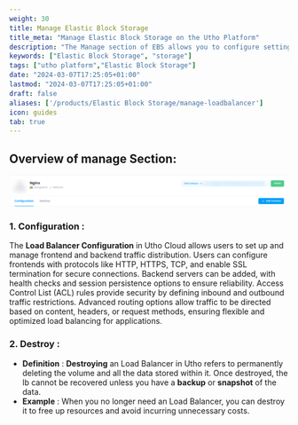 ```yaml
---
weight: 30
title: Manage Elastic Block Storage
title_meta: "Manage Elastic Block Storage on the Utho Platform"
description: "The Manage section of EBS allows you to configure settings, resize volumes, attach or detach them from instances, and destroy volumes when no longer needed."
keywords: ["Elastic Block Storage", "storage"]
tags: ["utho platform","Elastic Block Storage"]
date: "2024-03-07T17:25:05+01:00"
lastmod: "2024-03-07T17:25:05+01:00"
draft: false 
aliases: ['/products/Elastic Block Storage/manage-loadbalancer']
icon: guides
tab: true
---
```

## Overview of manage Section:

![1743678183724](image/index/1743678183724.png)

### 1. Configuration :

The **Load Balancer Configuration** in Utho Cloud allows users to set up and manage frontend and backend traffic distribution. Users can configure frontends with protocols like HTTP, HTTPS, TCP,  and enable SSL termination for secure connections. Backend servers can be added, with health checks and session persistence options to ensure reliability. Access Control List (ACL) rules provide security by defining inbound and outbound traffic restrictions. Advanced routing options allow traffic to be directed based on content, headers, or request methods, ensuring flexible and optimized load balancing for applications.

### 2. **Destroy** :

* **Definition** : **Destroying** an Load Balancer in Utho refers to permanently deleting the volume and all the data stored within it. Once destroyed, the lb cannot be recovered unless you have a **backup** or **snapshot** of the data.
* **Example** : When you no longer need an Load Balancer, you can destroy it to free up resources and avoid incurring unnecessary costs.
